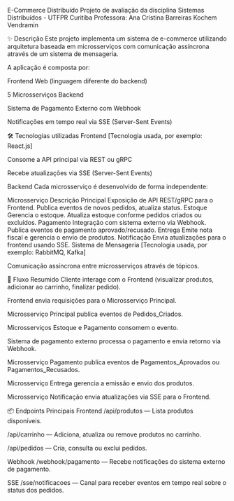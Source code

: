 E-Commerce Distribuído
Projeto de avaliação da disciplina Sistemas Distribuídos - UTFPR Curitiba
Professora: Ana Cristina Barreiras Kochem Vendramin

✨ Descrição
Este projeto implementa um sistema de e-commerce utilizando arquitetura baseada em microsserviços com comunicação assíncrona através de um sistema de mensageria.

A aplicação é composta por:

Frontend Web (linguagem diferente do backend)

5 Microsserviços Backend

Sistema de Pagamento Externo com Webhook

Notificações em tempo real via SSE (Server-Sent Events)

🛠 Tecnologias utilizadas
Frontend
[Tecnologia usada, por exemplo: React.js]

Consome a API principal via REST ou gRPC

Recebe atualizações via SSE (Server-Sent Events)

Backend
Cada microsserviço é desenvolvido de forma independente:


Microsserviço	Descrição
Principal	Exposição de API REST/gRPC para o Frontend. Publica eventos de novos pedidos, atualiza status.
Estoque	Gerencia o estoque. Atualiza estoque conforme pedidos criados ou excluídos.
Pagamento	Integração com sistema externo via Webhook. Publica eventos de pagamento aprovado/recusado.
Entrega	Emite nota fiscal e gerencia o envio de produtos.
Notificação	Envia atualizações para o frontend usando SSE.
Sistema de Mensageria
[Tecnologia usada, por exemplo: RabbitMQ, Kafka]

Comunicação assíncrona entre microsserviços através de tópicos.

📑 Fluxo Resumido
Cliente interage com o Frontend (visualizar produtos, adicionar ao carrinho, finalizar pedido).

Frontend envia requisições para o Microsserviço Principal.

Microsserviço Principal publica eventos de Pedidos_Criados.

Microsserviços Estoque e Pagamento consomem o evento.

Sistema de pagamento externo processa o pagamento e envia retorno via Webhook.

Microsserviço Pagamento publica eventos de Pagamentos_Aprovados ou Pagamentos_Recusados.

Microsserviço Entrega gerencia a emissão e envio dos produtos.

Microsserviço Notificação envia atualizações via SSE para o Frontend.

📦 Endpoints Principais
Frontend
/api/produtos — Lista produtos disponíveis.

/api/carrinho — Adiciona, atualiza ou remove produtos no carrinho.

/api/pedidos — Cria, consulta ou exclui pedidos.

Webhook
/webhook/pagamento — Recebe notificações do sistema externo de pagamento.

SSE
/sse/notificacoes — Canal para receber eventos em tempo real sobre o status dos pedidos.

